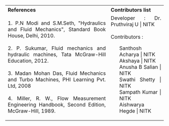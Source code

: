<table style="text-align: justify;">
  <tr style="background-color: transparent;">
    <th style="width:65%;">References</th>
    <th style="width:35%;">Contributors list</th>
  </tr>
  <tr style="background-color: transparent;">
    <td style="width:65%;">1. P.N Modi and S.M.Seth, "Hydraulics and Fluid Mechanics", Standard Book House, Delhi, 2010.</br></br>
    2. P. Sukumar, Fluid mechanics and hydraulic machines, Tata McGraw-Hill Education, 2012.</br></br>
    3. Madan Mohan Das, Fluid Mechanics and Turbo Machines, PHI Learning Pvt. Ltd, 2008</br></br>
    4. Miller, R. W., Flow Measurement Engineering Handbook, Second Edition, McGraw-Hill, 1989.</td>
    <td style="width:35%;">Developer : Dr. Pruthviraj U | NITK</br></br>
    Contributors :
    <ul style="list-style-type: none;">
    <li>Santhosh Acharya | NITK</li>
    <li>Akshaya | NITK</li>
    <li>Anusha B Salian | NITK</li>
    <li>Swathi Shetty | NITK</li>
    <li>Sampath Kumar | NITK</li>
    <li>Aishwarya Hegde | NITK</li>
    </ul></td>
  </tr>
</table>
